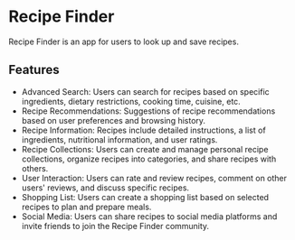 # Recipe Finder

Recipe Finder is an app for users to look up and save recipes.

## Features

  - Advanced Search: Users can search for recipes based on specific ingredients, dietary restrictions, cooking time, cuisine, etc.
  - Recipe Recommendations: Suggestions of recipe recommendations based on user preferences and browsing history.
  - Recipe Information: Recipes include detailed instructions, a list of ingredients, nutritional information, and user ratings. 
  - Recipe Collections: Users can create and manage personal recipe collections, organize recipes into categories, and share recipes with others.
  - User Interaction: Users can rate and review recipes, comment on other users' reviews, and discuss specific recipes. 
  - Shopping List: Users can create a shopping list based on selected recipes to plan and prepare meals. 
  - Social Media: Users can share recipes to social media platforms and invite friends to join the Recipe Finder community.